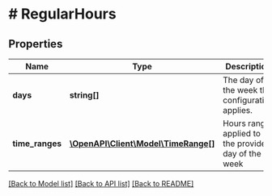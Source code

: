 # # RegularHours

## Properties

Name | Type | Description | Notes
------------ | ------------- | ------------- | -------------
**days** | **string[]** | The day of the week this configuration applies. |
**time_ranges** | [**\OpenAPI\Client\Model\TimeRange[]**](TimeRange.md) | Hours range applied to the provided day of the week |

[[Back to Model list]](../../README.md#models) [[Back to API list]](../../README.md#endpoints) [[Back to README]](../../README.md)
